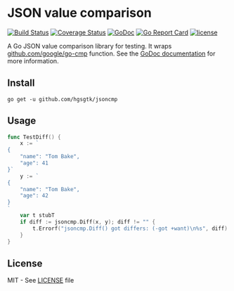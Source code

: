 # JSON value comparison

[![Build Status](https://travis-ci.com/hgsgtk/jsoncmp.svg?branch=master)](https://travis-ci.com/hgsgtk/jsoncmp)
[![Coverage Status](https://coveralls.io/repos/github/hgsgtk/jsoncmp/badge.svg?branch=master)](https://coveralls.io/github/hgsgtk/jsoncmp?branch=master)
[![GoDoc](https://godoc.org/github.com/hgsgtk/jsoncmp?status.svg)](https://godoc.org/github.com/hgsgtk/jsoncmp)
[![Go Report Card](https://goreportcard.com/badge/github.com/hgsgtk/jsoncmp)](https://goreportcard.com/report/github.com/hgsgtk/jsoncmp)
[![license](https://img.shields.io/badge/license-MIT-4183c4.svg)](https://github.com/hgsgtk/jsoncmp/blob/master/LICENSE)

A Go JSON value comparison library for testing. It wraps [github.com/google/go-cmp][gocmp] function.
See the [GoDoc documentation][godoc] for more information.

[gocmp]: https://github.com/google/go-cmp
[godoc]: https://godoc.org/github.com/hgsgtk/jsoncmp

## Install

```
go get -u github.com/hgsgtk/jsoncmp
```

## Usage

```go
func TestDiff() {
	x := `
{
	"name": "Tom Bake",
	"age": 41
}`
	y := `
{
	"name": "Tom Bake",
	"age": 42
}
`
	var t stubT
	if diff := jsoncmp.Diff(x, y); diff != "" {
		t.Errorf("jsoncmp.Diff() got differs: (-got +want)\n%s", diff)
	}
}
```

## License

MIT - See [LICENSE][license] file

[license]: https://github.com/hgsgtk/jsoncmp/blob/master/LICENSE